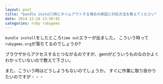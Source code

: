 ```yaml
---
layout: post
title: "bundle install時にタイムアウトする場合の原因と対処方法を教えてください"
date: 2014-12-28 13:50:01
categories: ruby rubygems
---
```

<p><code>bundle install</code>をしたところ<code>time out</code>エラーが出ました。
こういう時って<code>rubygems.org</code>が落ちてるのでしょうか?</p>

<p>ブラウザからアクセスするとつながるのですが、gemがどういうものなのかよくわかっていないので教えて下さい。</p>

<p>また、こういう時はどうしようもないのでしょうか。
すぐに作業に取り掛かりたいのですが・・・</p>

